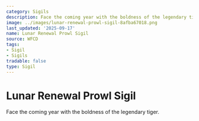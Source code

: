 ```yaml
---
category: Sigils
description: Face the coming year with the boldness of the legendary tiger.
image: ../images/lunar-renewal-prowl-sigil-8afba67018.png
last_updated: '2025-09-17'
name: Lunar Renewal Prowl Sigil
source: WFCD
tags:
- Sigil
- Sigils
tradable: false
type: Sigil
---
```


# Lunar Renewal Prowl Sigil

Face the coming year with the boldness of the legendary tiger.

